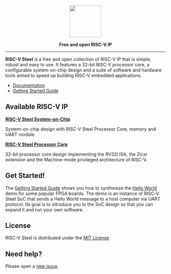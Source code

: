 </br>
<p align="center"><img src="https://github.com/riscv-steel/riscv-steel/assets/133501827/35f6c303-a911-4ee0-86a1-b498191372e2" width="100"/></p>
<p align="center"><strong>Free and open RISC-V IP</strong></p>

---

**RISC-V Steel** is a free and open collection of RISC-V IP that is simple, robust and easy to use. It features a 32-bit RISC-V processor core, a configurable system-on-chip design and a suite of software and hardware tools aimed to speed up building RISC-V embedded applications.

- [Documentation](https://riscv-steel.github.io/riscv-steel/)
- [Getting Started Guide](https://riscv-steel.github.io/riscv-steel/getting-started/)

## Available RISC-V IP

 [**RISC-V Steel System-on-Chip**](https://riscv-steel.github.io/riscv-steel/soc/)

System-on-chip design with RISC-V Steel Processor Core, memory and UART module.

[**RISC-V Steel Processor Core**](https://riscv-steel.github.io/riscv-steel/core/)

32-bit processor core design implementing the RV32I ISA, the Zicsr extension and the Machine-mode privileged architecture of RISC-V.

## Get Started!

The [Getting Started Guide](https://riscv-steel.github.io/riscv-steel/getting-started/) shows you how to synthesize the [Hello World](https://github.com/riscv-steel/riscv-steel/tree/main/hello-world) demo for some popular FPGA boards. The demo is an instance of RISC-V Steel SoC that sends a Hello World message to a host computer via UART protocol. Its goal is to introduce you to the SoC design so that you can expand it and run your own software.

## License

RISC-V Steel is distributed under the [MIT License](LICENSE.md).

## Need help?

Please open a [new issue](https://github.com/riscv-steel/riscv-steel/issues).
